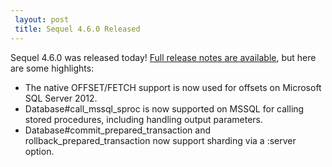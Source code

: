 ```yaml
---
 layout: post
 title: Sequel 4.6.0 Released
---
```


Sequel 4.6.0 was released today!  <a href="http://sequel.jeremyevans.net/rdoc/files/doc/release_notes/4_6_0_txt.html">Full release notes are available</a>, but here are some highlights:

* The native OFFSET/FETCH support is now used for offsets on Microsoft SQL Server 2012.
* Database#call_mssql_sproc is now supported on MSSQL for calling stored procedures, including handling output parameters.
* Database#commit_prepared_transaction and rollback_prepared_transaction now support sharding via a :server option.

